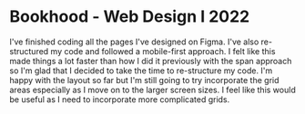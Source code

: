 # Bookhood - Web Design I 2022

I've finished coding all the pages I've designed on Figma. I've also re-structured my code and followed a mobile-first approach. I felt like this made things a lot faster than how I did it previously with the span approach so I'm glad that I decided to take the time to re-structure my code. I'm happy with the layout so far but I'm still going to try incorporate the grid areas especially as I move on to the larger screen sizes. I feel like this would be useful as I need to incorporate more complicated grids.
